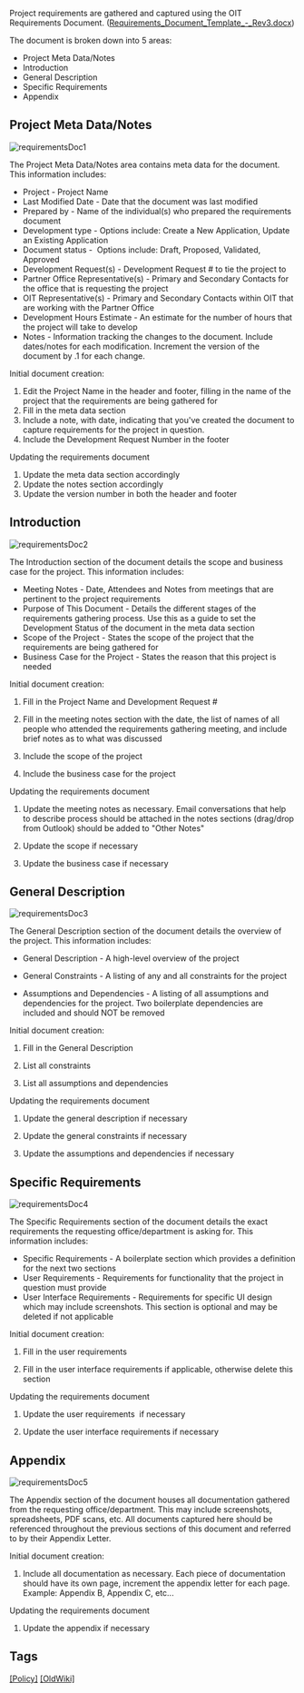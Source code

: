 ​Project requirements are gathered and captured using the OIT Requirements Document. ([Requirements_Document_Template_-_Rev3.docx](/uploads/a86e62fc46ffbe4a18bbeb91beee4c46/Requirements_Document_Template_-_Rev3.docx))

The document is broken down into 5 areas:

*   Project Meta Data/Notes
*   Introduction
*   General Description
*   Specific Requirements
*   Appendix

## Project Meta Data/Notes

![requirementsDoc1](/uploads/1cf9bca8913faca116ad80595d84ecb9/requirementsDoc1.PNG)

The Project Meta Data/Notes area contains meta data for the document. This information includes:

*   Project - Project Name
*   Last Modified Date - Date that the document was last modified
*   Prepared by - Name of the individual(s) who prepared the requirements document
*   Development type - Options include: Create a New Application, Update an Existing Application
*   Document status -  Options include: Draft, Proposed, Validated, Approved
*   Development Request(s) - Development Request # to tie the project to
*   Partner Office Representative(s) - Primary and Secondary Contacts for the office that is requesting the project
*   OIT Representative(s) - Primary and Secondary Contacts within OIT that are working with the Partner Office
*   Development Hours Estimate - An estimate for the number of hours that the project will take to develop
*   Notes - Information tracking the changes to the document. Include dates/notes for each modification. Increment the version of the document by .1 for each change.

Initial document creation:  

1.  Edit the Project Name in the header and footer, filling in the name of the project that the requirements are being gathered for
2.  Fill in the meta data section
3.  Include a note, with date, indicating that you've created the document to capture requirements for the project in question.
4.  Include the Development Request Number in the footer  

<span>Updating the requirements document</span>

1.  Update the meta data section accordingly
2.  Update the notes section accordingly
3.  Update the version number in both the header and footer  

## Introduction  
![requirementsDoc2](/uploads/933f313cb7dbdd355199dba0fbb2bfea/requirementsDoc2.PNG) 

The Introduction section of the document details the scope and business case for the project. This information includes:

*   Meeting Notes - Date, Attendees and Notes from meetings that are pertinent to the project requirements
*   Purpose of This Document - Details the different stages of the requirements gathering process. Use this as a guide to set the Development Status of the document in the meta data section
*   Scope of the Project - States the scope of the project that the requirements are being gathered for
*   Business Case for the Project - States the reason that this project is needed  

Initial document creation:  

1.  Fill in the Project Name and Development Request #  

2.  Fill in the meeting notes section with the date, the list of names of all people who attended the requirements gathering meeting, and include brief notes as to what was discussed  

3.  Include the scope of the project
4.  Include the business case for the project  

<span>Updating the requirements document</span>

1.  Update the meeting notes as necessary. Email conversations that help to describe process should be attached in the notes sections (drag/drop from Outlook) should be added to "Other Notes"
2.  Update the scope if necessary  

3.  Update the business case if necessary

## General Description  

![requirementsDoc3](/uploads/4bceee3bb44ef836cbce4e500ff11789/requirementsDoc3.PNG)

<span>The General Description section of the document details the overview of the project. This information includes:</span>

*   General Description - A high-level overview of the project  

*   General Constraints - A listing of any and all constraints for the project  

*   Assumptions and Dependencies - A listing of all assumptions and dependencies for the project. Two boilerplate dependencies are included and should NOT be removed

Initial document creation:  

1.  Fill in the General Description  

2.  List all constraints  

3.  List all assumptions and dependencies

<span>Updating the requirements document</span>

1.  Update the general description if necessary  

2.  Update the general constraints if necessary  

3.  Update the assumptions and dependencies if necessary

## Specific Requirements
![requirementsDoc4](/uploads/0ae848019c39698bf10916770709e09a/requirementsDoc4.PNG)

<span><span>The Specific Requirements section of the document details the exact requirements the requesting office/department is asking for. This information includes:</span></span>

*   Specific Requirements - A boilerplate section which provides a definition for the next two sections
*   User Requirements - Requirements for functionality that the project in question must provide
*   User Interface Requirements - Requirements for specific UI design which may include screenshots. This section is optional and may be deleted if not applicable

Initial document creation:  

1.  Fill in the user requirements  

2.  Fill in the user interface requirements if applicable, otherwise delete this section  

<span>Updating the requirements document</span>

1.  Update the user requirements  if necessary  

2.  Update the user interface requirements if necessary

## Appendix
![requirementsDoc5](/uploads/611f43c0ada9ea6f4aea17314576b858/requirementsDoc5.PNG)

The Appendix section of the document houses all documentation gathered from the requesting office/department. This may include screenshots, spreadsheets, PDF scans, etc. All documents captured here should be referenced throughout the previous sections of this document and referred to by their Appendix Letter.  

Initial document creation:  

1.  Include all documentation as necessary. Each piece of documentation should have its own page, increment the appendix letter for each page. Example: Appendix B, Appendix C, etc...

<span>Updating the requirements document</span>

1.  Update the appendix if necessary

## Tags
[[Policy]](https://code.cmich.edu/search?project_id=365&repository_ref=master&scope=wiki_blobs&search=PolicyTag)
[[OldWiki]](https://code.cmich.edu/search?project_id=365&repository_ref=master&scope=wiki_blobs&search=OldWikiTag)
